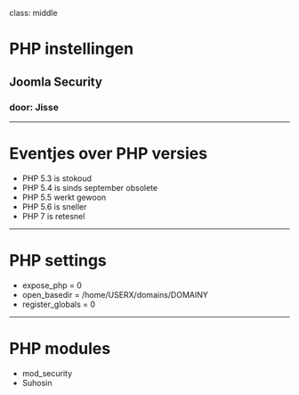 class: middle
# PHP instellingen
## Joomla Security
### door: Jisse

---
# Eventjes over PHP versies
- PHP 5.3 is stokoud
- PHP 5.4 is sinds september obsolete
- PHP 5.5 werkt gewoon
- PHP 5.6 is sneller
- PHP 7 is retesnel

---
# PHP settings
* expose_php = 0
* open_basedir = /home/USERX/domains/DOMAINY
* register_globals = 0

---
# PHP modules
* mod_security
* Suhosin
